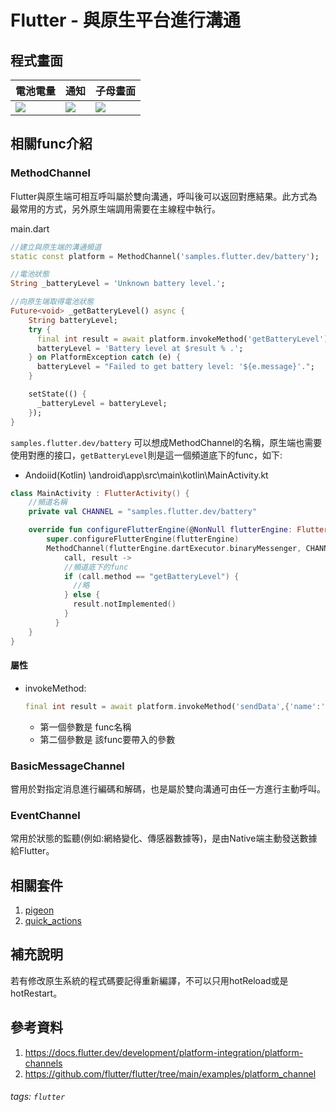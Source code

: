 # Flutter - 與原生平台進行溝通
## 程式畫面
| 電池電量 | 通知 | 子母畫面 |
| -------- | -------- | -------- |
| ![](https://i.imgur.com/TlFJUz9.jpg)     | ![](https://i.imgur.com/7kC9zy1.jpg)     | ![](https://i.imgur.com/w1nTIlx.jpg)     |
## 相關func介紹
### MethodChannel
Flutter與原生端可相互呼叫屬於雙向溝通，呼叫後可以返回對應結果。此方式為最常用的方式，另外原生端調用需要在主線程中執行。

main.dart
```dart
//建立與原生端的溝通頻道
static const platform = MethodChannel('samples.flutter.dev/battery');

//電池狀態
String _batteryLevel = 'Unknown battery level.';

//向原生端取得電池狀態
Future<void> _getBatteryLevel() async {
    String batteryLevel;
    try {
      final int result = await platform.invokeMethod('getBatteryLevel');
      batteryLevel = 'Battery level at $result % .';
    } on PlatformException catch (e) {
      batteryLevel = "Failed to get battery level: '${e.message}'.";
    }

    setState(() {
      _batteryLevel = batteryLevel;
    });
}
```
`samples.flutter.dev/battery` 可以想成MethodChannel的名稱，原生端也需要使用對應的接口，`getBatteryLevel`則是這一個頻道底下的func，如下:

* Andoiid(Kotlin)
\android\app\src\main\kotlin\MainActivity.kt
```kotlin
class MainActivity : FlutterActivity() {
    //頻道名稱
    private val CHANNEL = "samples.flutter.dev/battery"

    override fun configureFlutterEngine(@NonNull flutterEngine: FlutterEngine) {
        super.configureFlutterEngine(flutterEngine)
        MethodChannel(flutterEngine.dartExecutor.binaryMessenger, CHANNEL).setMethodCallHandler {
            call, result ->
            //頻道底下的func
            if (call.method == "getBatteryLevel") {
              //略
            } else {
              result.notImplemented()
            }
          }
    }
}
```

#### 屬性
* invokeMethod: 
    ```dart
    final int result = await platform.invokeMethod('sendData',{'name':'老萌', 'age':18});
    ```
    * 第一個參數是 func名稱
    * 第二個參數是 該func要帶入的參數

### BasicMessageChannel
嘗用於對指定消息進行編碼和解碼，也是屬於雙向溝通可由任一方進行主動呼叫。

### EventChannel
常用於狀態的監聽(例如:網絡變化、傳感器數據等)，是由Native端主動發送數據給Flutter。

## 相關套件
1. [pigeon](https://pub.flutter-io.cn/packages/pigeon)
2. [quick_actions](https://pub.flutter-io.cn/packages/quick_actions)

## 補充說明
若有修改原生系統的程式碼要記得重新編譯，不可以只用hotReload或是hotRestart。

## 參考資料
1. https://docs.flutter.dev/development/platform-integration/platform-channels
2. https://github.com/flutter/flutter/tree/main/examples/platform_channel

###### tags: `flutter`
